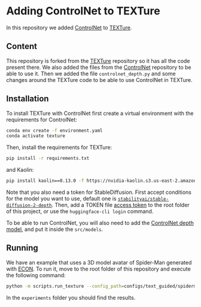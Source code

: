 # Adding ControlNet to TEXTure

In this repository we added [ControlNet](https://github.com/lllyasviel/ControlNet) to [TEXTure](https://github.com/TEXTurePaper/TEXTurePaper).

## Content

This repository is forked from the [TEXTure](https://github.com/TEXTurePaper/TEXTurePaper) repository so it has all the code present there. We also added the files from the [ControlNet](https://github.com/lllyasviel/ControlNet) repository to be able to use it. Then we added the file `controlnet_depth.py` and some changes around the TEXTure code to be able to use ControlNet in TEXTure.

## Installation

To install TEXTure with ControlNet first create a virtual environment with the requirements for ControlNet:

```bash
conda env create -f environment.yaml
conda activate texture
```

Then, install the requirements for TEXTure:

```bash
pip install -r requirements.txt
```

and Kaolin:

```bash
pip install kaolin==0.13.0 -f https://nvidia-kaolin.s3.us-east-2.amazonaws.com/{TORCH_VER}_{CUDA_VER}.html
```

Note that you also need a token for StableDiffusion. 
First accept conditions for the model you want to use, default one is [`stabilityai/stable-diffusion-2-depth`]( https://huggingface.co/stabilityai/stable-diffusion-2-depth). Then, add a TOKEN file [access token](https://huggingface.co/settings/tokens) to the root folder of this project, or use the `huggingface-cli login` command.

To be able to run ControlNet, you will also need to add the [ControlNet depth model](https://huggingface.co/lllyasviel/ControlNet/blob/main/models/control_sd15_depth.pth), and put it inside the `src/models`.


## Running

We have an example that uses a 3D model avatar of Spider-Man generated with [ECON](https://github.com/YuliangXiu/ECON). To run it, move to the root folder of this repository and execute the following command:

```bash
python -m scripts.run_texture --config_path=configs/text_guided/spiderman_example.yaml
```

In the `experiments` folder you should find the results.
